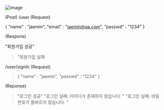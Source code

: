 ![image](https://github.com/user-attachments/assets/294e6f5a-243e-420e-aba5-7b21a389a2df)

(Post)
/user
(Request)
>
{
  "name" : "jaemin",
  "email" : "jaemin@aa.com",
  "passwd" : "1234"
}

(Respons)
>
"회원가입 성공"

>"회원가입 실패

/user/signIn
(Request)
>
>{
>  "name" : "jaemin",
>  "passwd" : "1234"
>}

(Reponse)
>"로그인 성공"
>"로그인 실패: 아이디가 존재하지 않습니다. "
>"로그인 실패: 비밀번호가 올바르지 않습니다. "
